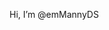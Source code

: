 Hi, I’m @emMannyDS

<!---
emMannyDS/emMannyDS is a ✨ special ✨ repository because its `README.md` (this file) appears on your GitHub profile.
You can click the Preview link to take a look at your changes.
--->
